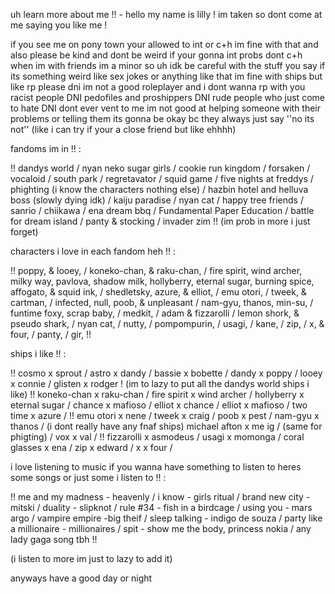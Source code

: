 uh learn more about me !! -     hello my name is lilly ! im taken so dont come at me saying you like me !

if you see me on pony town your allowed to int or c+h im fine with that and also please be kind and dont be weird if your gonna int probs dont c+h when im with friends
im a minor so uh idk be careful with the stuff you say if its something weird like sex jokes or anything like that
im fine with ships but like rp please dni im not a good roleplayer and i dont wanna rp with you racist people DNI pedofiles and proshippers DNI rude people who just come to hate DNI
dont ever vent to me im not good at helping someone with their problems or telling them its gonna be okay bc they always just say ''no its not'' 
(like i can try if your a close friend but like ehhhh)

fandoms im in !! :

!! dandys world / nyan neko sugar girls / cookie run kingdom / forsaken / vocaloid / south park / regretavator / squid game / five nights at freddys / phighting (i know the characters nothing else) / hazbin hotel and helluva boss (slowly dying idk) / kaiju paradise / nyan cat / happy tree friends / sanrio / chiikawa / ena dream bbq / Fundamental Paper Education / battle for dream island / panty & stocking / invader zim !! 
(im prob in more i just forget)

characters i love in each fandom heh !! :

!! poppy, & looey, / koneko-chan, & raku-chan, / fire spirit, wind archer, milky way, pavlova, shadow milk, hollyberry, eternal sugar, burning spice, affogato, & squid ink, / shedletsky, azure, & elliot, / emu otori, / tweek, & cartman, / infected, null, poob, & unpleasant / nam-gyu, thanos, min-su, / funtime foxy, scrap baby, / medkit, / adam & fizzarolli / lemon shork, & pseudo shark, / nyan cat, / nutty, / pompompurin, / usagi, / kane, / zip, / x, & four, / panty, / gir, !!

ships i like !! :

!! cosmo x sprout / astro x dandy / bassie x bobette / dandy x poppy / looey x connie / glisten x rodger ! (im to lazy to put all the dandys world ships i like)
!! koneko-chan x raku-chan / fire spirit x wind archer / hollyberry x eternal sugar / chance x mafioso / elliot x chance / elliot x mafioso / two time x azure / 
!! emu otori x nene / tweek x craig / poob x pest / nam-gyu x thanos / (i dont really have any fnaf ships) michael afton x me ig / (same for phigting) / vox x val /
!! fizzarolli x asmodeus / usagi x momonga / coral glasses x ena / zip x edward / x x four / 


i love listening to music if you wanna have something to listen to heres some songs or just some i listen to !! :

!! me and my madness - heavenly / i know - girls ritual / brand new city - mitski / duality - slipknot / rule #34 - fish in a birdcage / using you - mars argo / vampire empire -big theif / sleep talking - indigo de souza / party like a millionaire - millionaires / spit - show me the body, princess nokia / any lady gaga song tbh !! 

(i listen to more im just to lazy to add it)

anyways have a good day or night


